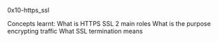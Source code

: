 0x10-https_ssl

Concepts learnt:
What is HTTPS SSL 2 main roles
What is the purpose encrypting traffic
What SSL termination means
